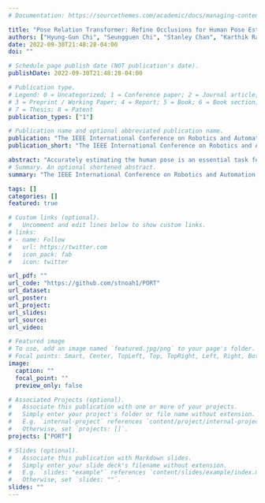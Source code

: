 ```yaml
---
# Documentation: https://sourcethemes.com/academic/docs/managing-content/

title: "Pose Relation Transformer: Refine Occlusions for Human Pose Estimation"
authors: ["Hyung-Gun Chi", "Seungguen Chi", "Stanley Chan", "Karthik Ramani"]
date: 2022-09-30T21:48:28-04:00
doi: ""

# Schedule page publish date (NOT publication's date).
publishDate: 2022-09-30T21:48:28-04:00

# Publication type.
# Legend: 0 = Uncategorized; 1 = Conference paper; 2 = Journal article;
# 3 = Preprint / Working Paper; 4 = Report; 5 = Book; 6 = Book section;
# 7 = Thesis; 8 = Patent
publication_types: ["1"]

# Publication name and optional abbreviated publication name.
publication: "The IEEE International Conference on Robotics and Automation"
publication_short: "The IEEE International Conference on Robotics and Automation"

abstract: "Accurately estimating the human pose is an essential task for many applications in robotics. However, existing pose estimation methods suffer from poor performance when occlusion occurs. Recent advances in NLP have been very successful in predicting the missing words conditioned on visible words. We draw upon the sentence completion analogy in NLP to guide our model to address occlusions in the pose estimation problem. We propose a novel approach that can mitigate the effect of occlusions that is motivated by the sentence completion task of NLP. In an analogous manner, we designed our model to reconstruct occluded joints given the visible joints utilizing joint correlations by capturing the implicit joint occlusions. Our proposed \emph{POse Relation Transformer} (PORT) captures the global context of the pose using self-attention and a local context by aggregating adjacent joint features. To train PORT to learn joint correlations, we guide PORT to reconstruct randomly masked joints, which we call Masked Joint Modeling (MJM). PORT trained with MJM adds to existing keypoint detection methods and successfully refines occlusions. Notably, PORT is a model-agnostic plug-in for pose refinement under occlusion that can be plugged into any keypoint detector with substantially low computational costs. We conducted extensive experiments to demonstrate that PORT mitigates the occlusion effects on the hand and body pose estimation. Strikingly, PORT improves the pose estimation accuracy of existing human pose estimation methods up to 16% with only 5% of additional parameters."
# Summary. An optional shortened abstract.
summary: "The IEEE International Conference on Robotics and Automation (ICRA), 2023, Accepted"

tags: []
categories: []
featured: true

# Custom links (optional).
#   Uncomment and edit lines below to show custom links.
# links:
# - name: Follow
#   url: https://twitter.com
#   icon_pack: fab
#   icon: twitter

url_pdf: ""
url_code: "https://github.com/stnoah1/PORT"
url_dataset:
url_poster:
url_project:
url_slides:
url_source:
url_video:

# Featured image
# To use, add an image named `featured.jpg/png` to your page's folder.
# Focal points: Smart, Center, TopLeft, Top, TopRight, Left, Right, BottomLeft, Bottom, BottomRight.
image:
  caption: ""
  focal_point: ""
  preview_only: false

# Associated Projects (optional).
#   Associate this publication with one or more of your projects.
#   Simply enter your project's folder or file name without extension.
#   E.g. `internal-project` references `content/project/internal-project/index.md`.
#   Otherwise, set `projects: []`.
projects: ["PORT"]

# Slides (optional).
#   Associate this publication with Markdown slides.
#   Simply enter your slide deck's filename without extension.
#   E.g. `slides: "example"` references `content/slides/example/index.md`.
#   Otherwise, set `slides: ""`.
slides: ""
---
```

